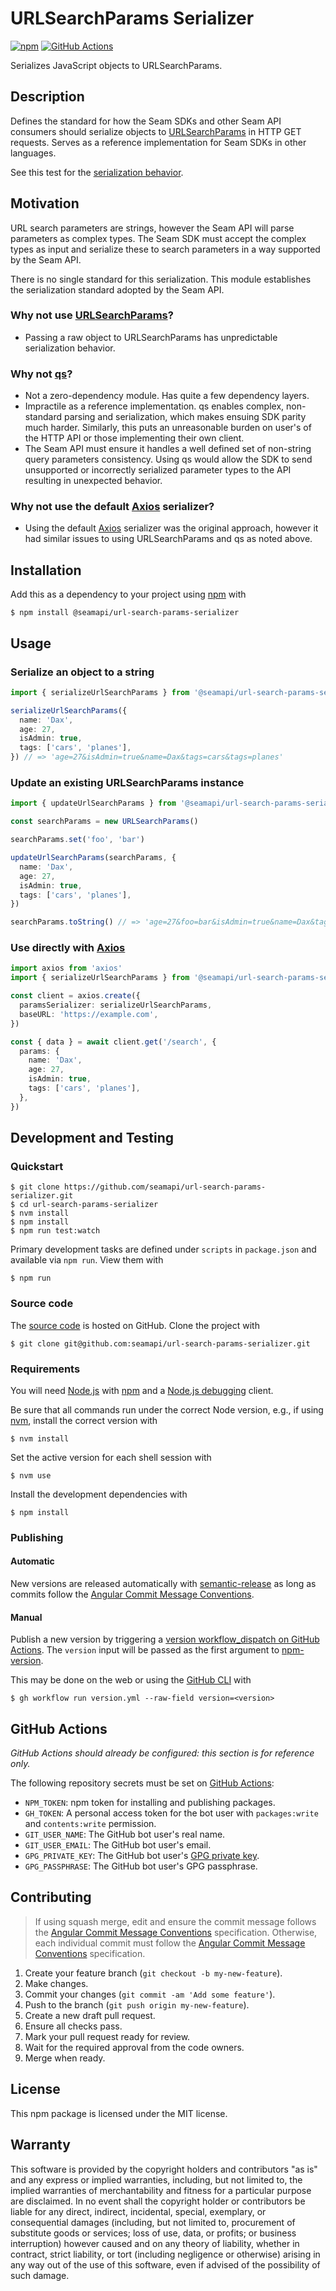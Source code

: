 # URLSearchParams Serializer

[![npm](https://img.shields.io/npm/v/@seamapi/url-search-params-serializer.svg)](https://www.npmjs.com/package/@seamapi/url-search-params-serializer)
[![GitHub Actions](https://github.com/seamapi/url-search-params-serializer/actions/workflows/check.yml/badge.svg)](https://github.com/seamapi/url-search-params-serializer/actions/workflows/check.yml)

Serializes JavaScript objects to URLSearchParams.

## Description

Defines the standard for how the Seam SDKs and other Seam API consumers
should serialize objects to [URLSearchParams] in HTTP GET requests.
Serves as a reference implementation for Seam SDKs in other languages.

See this test for the [serialization behavior](./test/serialization.test.ts).

[URLSearchParams]: https://developer.mozilla.org/en-US/docs/Web/API/URLSearchParams

## Motivation

URL search parameters are strings, however the Seam API will parse parameters as complex types.
The Seam SDK must accept the complex types as input and serialize these
to search parameters in a way supported by the Seam API.

There is no single standard for this serialization.
This module establishes the serialization standard adopted by the Seam API.

### Why not use [URLSearchParams](https://developer.mozilla.org/en-US/docs/Web/API/URLSearchParams)?

- Passing a raw object to URLSearchParams has unpredictable serialization behavior.

### Why not [qs](https://github.com/ljharb/qs)?

- Not a zero-dependency module. Has quite a few dependency layers.
- Impractile as a reference implementation.
  qs enables complex, non-standard parsing and serialization,
  which makes ensuing SDK parity much harder.
  Similarly, this puts an unreasonable burden on user's of the HTTP API or those implementing their own client.
- The Seam API must ensure it handles a well defined set of non-string query parameters consistency.
  Using qs would allow the SDK to send unsupported or incorrectly serialized parameter types to the API
  resulting in unexpected behavior.

### Why not use the default [Axios](https://axios-http.com/) serializer?

- Using the default [Axios] serializer was the original approach,
  however it had similar issues to using URLSearchParams and qs as noted above.

## Installation

Add this as a dependency to your project using [npm] with

```
$ npm install @seamapi/url-search-params-serializer
```

[npm]: https://www.npmjs.com/

## Usage

### Serialize an object to a string

```ts
import { serializeUrlSearchParams } from '@seamapi/url-search-params-serializer'

serializeUrlSearchParams({
  name: 'Dax',
  age: 27,
  isAdmin: true,
  tags: ['cars', 'planes'],
}) // => 'age=27&isAdmin=true&name=Dax&tags=cars&tags=planes'
```

### Update an existing URLSearchParams instance

```ts
import { updateUrlSearchParams } from '@seamapi/url-search-params-serializer'

const searchParams = new URLSearchParams()

searchParams.set('foo', 'bar')

updateUrlSearchParams(searchParams, {
  name: 'Dax',
  age: 27,
  isAdmin: true,
  tags: ['cars', 'planes'],
})

searchParams.toString() // => 'age=27&foo=bar&isAdmin=true&name=Dax&tags=cars&tags=planes'
```

### Use directly with [Axios]

```ts
import axios from 'axios'
import { serializeUrlSearchParams } from '@seamapi/url-search-params-serializer'

const client = axios.create({
  paramsSerializer: serializeUrlSearchParams,
  baseURL: 'https://example.com',
})

const { data } = await client.get('/search', {
  params: {
    name: 'Dax',
    age: 27,
    isAdmin: true,
    tags: ['cars', 'planes'],
  },
})
```

[Axios]: https://axios-http.com/

## Development and Testing

### Quickstart

```
$ git clone https://github.com/seamapi/url-search-params-serializer.git
$ cd url-search-params-serializer
$ nvm install
$ npm install
$ npm run test:watch
```

Primary development tasks are defined under `scripts` in `package.json`
and available via `npm run`.
View them with

```
$ npm run
```

### Source code

The [source code] is hosted on GitHub.
Clone the project with

```
$ git clone git@github.com:seamapi/url-search-params-serializer.git
```

[source code]: https://github.com/seamapi/url-search-params-serializer

### Requirements

You will need [Node.js] with [npm] and a [Node.js debugging] client.

Be sure that all commands run under the correct Node version, e.g.,
if using [nvm], install the correct version with

```
$ nvm install
```

Set the active version for each shell session with

```
$ nvm use
```

Install the development dependencies with

```
$ npm install
```

[Node.js]: https://nodejs.org/
[Node.js debugging]: https://nodejs.org/en/docs/guides/debugging-getting-started/
[npm]: https://www.npmjs.com/
[nvm]: https://github.com/creationix/nvm

### Publishing

#### Automatic

New versions are released automatically with [semantic-release]
as long as commits follow the [Angular Commit Message Conventions].

[Angular Commit Message Conventions]: https://semantic-release.gitbook.io/semantic-release/#commit-message-format
[semantic-release]: https://semantic-release.gitbook.io/

#### Manual

Publish a new version by triggering a [version workflow_dispatch on GitHub Actions].
The `version` input will be passed as the first argument to [npm-version].

This may be done on the web or using the [GitHub CLI] with

```
$ gh workflow run version.yml --raw-field version=<version>
```

[GitHub CLI]: https://cli.github.com/
[npm-version]: https://docs.npmjs.com/cli/version
[version workflow_dispatch on GitHub Actions]: https://github.com/seamapi/url-search-params-serializer/actions?query=workflow%3Aversion

## GitHub Actions

_GitHub Actions should already be configured: this section is for reference only._

The following repository secrets must be set on [GitHub Actions]:

- `NPM_TOKEN`: npm token for installing and publishing packages.
- `GH_TOKEN`: A personal access token for the bot user with
  `packages:write` and `contents:write` permission.
- `GIT_USER_NAME`: The GitHub bot user's real name.
- `GIT_USER_EMAIL`: The GitHub bot user's email.
- `GPG_PRIVATE_KEY`: The GitHub bot user's [GPG private key].
- `GPG_PASSPHRASE`: The GitHub bot user's GPG passphrase.

[GitHub Actions]: https://github.com/features/actions
[GPG private key]: https://github.com/marketplace/actions/import-gpg#prerequisites

## Contributing

> If using squash merge, edit and ensure the commit message follows the [Angular Commit Message Conventions] specification.
> Otherwise, each individual commit must follow the [Angular Commit Message Conventions] specification.

1. Create your feature branch (`git checkout -b my-new-feature`).
2. Make changes.
3. Commit your changes (`git commit -am 'Add some feature'`).
4. Push to the branch (`git push origin my-new-feature`).
5. Create a new draft pull request.
6. Ensure all checks pass.
7. Mark your pull request ready for review.
8. Wait for the required approval from the code owners.
9. Merge when ready.

[Angular Commit Message Conventions]: https://semantic-release.gitbook.io/semantic-release/#commit-message-format

## License

This npm package is licensed under the MIT license.

## Warranty

This software is provided by the copyright holders and contributors "as is" and
any express or implied warranties, including, but not limited to, the implied
warranties of merchantability and fitness for a particular purpose are
disclaimed. In no event shall the copyright holder or contributors be liable for
any direct, indirect, incidental, special, exemplary, or consequential damages
(including, but not limited to, procurement of substitute goods or services;
loss of use, data, or profits; or business interruption) however caused and on
any theory of liability, whether in contract, strict liability, or tort
(including negligence or otherwise) arising in any way out of the use of this
software, even if advised of the possibility of such damage.
